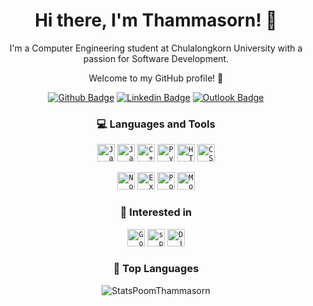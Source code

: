 <h1 align="center"> Hi there, I'm Thammasorn! 👋</h1>
<p align="center">I'm a Computer Engineering student at Chulalongkorn University with a passion for Software Development.</p>
<p align="center">Welcome to my GitHub profile! 🚀</p>

<div align="center">
  
  [![Github Badge](https://img.shields.io/badge/GitHub--000?style=social&logo=Github&logoColor=black&link=https://github.com/PoomThammasorn)](https://github.com/PoomThammasorn)
  [![Linkedin Badge](https://img.shields.io/badge/LinkedIn--000?style=social&logo=Linkedin&logoColor=0077B5&link=https://www.linkedin.com/in/thammasorn-t/)](https://www.linkedin.com/in/thammasorn-t/)
  [![Outlook Badge](https://img.shields.io/badge/email--000?style=social&logo=microsoft-outlook&logoColor=0078d4&link=mailto:thammasorn.t@outlook.com)](mailto:thammasorn.t@outlook.com)
  
</div>

<h3 align="center">💻 Languages and Tools</h3>

<div align="center">
  <code><img alt="JavaScript" height="28" src="https://img.shields.io/badge/JavaScript-323330?style=for-the-badge&logo=javascript&logoColor=F7DF1E"></code>
  <code><img alt="Java" height="28" src="https://img.shields.io/badge/Java-%23ED8B00.svg?style=for-the-badge&logo=openjdk&logoColor=white"></code>
  <code><img alt="C++" height="28" src="https://img.shields.io/badge/C%2B%2B-00599C?style=for-the-badge&logo=c%2B%2B&logoColor=white"></code>
  <code><img alt="Python" height="28" src="https://img.shields.io/badge/Python-3670A0?style=for-the-badge&logo=python&logoColor=ffdd54"></code>
  <code><img alt="HTML5" height="28" src="https://img.shields.io/badge/html5-%23E34F26.svg?style=for-the-badge&logo=html5&logoColor=white"></code>
  <code><img alt="CSS3" height="28" src="https://img.shields.io/badge/css3-%231572B6.svg?style=for-the-badge&logo=css3&logoColor=white"></code>

  <code><img alt="Node.js" height="28" src="https://img.shields.io/badge/Node%20js-339933?style=for-the-badge&logo=nodedotjs&logoColor=white"></code>
  <code><img alt="Express.js" height="28" src="https://img.shields.io/badge/Express%20js-000000?style=for-the-badge&logo=express&logoColor=white"></code>
  <code><img alt="PostgreSQL" height="28" src="https://img.shields.io/badge/PostgreSQL-%23316192.svg?style=for-the-badge&logo=postgresql&logoColor=white"></code>
  <code><img alt="MongoDB" height="28" src="https://img.shields.io/badge/MongoDB-%234ea94b.svg?style=for-the-badge&logo=mongodb&logoColor=white"></code>
</div>

<h3 align="center">💭 Interested in</h3>

<div align="center">
  <code><img alt="Go" height="28" src="https://img.shields.io/badge/Go-00ADD8?style=for-the-badge&logo=go&logoColor=white"></code>
  <code><img alt="spring" height="28" src="https://img.shields.io/badge/spring-%236DB33F.svg?style=for-the-badge&logo=spring&logoColor=white"></code>
  <code><img alt="Django" height="28" src="https://img.shields.io/badge/Django-092E20?style=for-the-badge&logo=django&logoColor=green"></code>
</div>

<h3 align="center">🌟 Top Languages</h3>

<div align="center">
  <img alt="StatsPoomThammasorn" src="https://github-readme-stats.vercel.app/api/top-langs/?username=PoomThammasorn&theme=tokyonight&layout=compact&hide=Makefile,Assembly,C">
</div>

